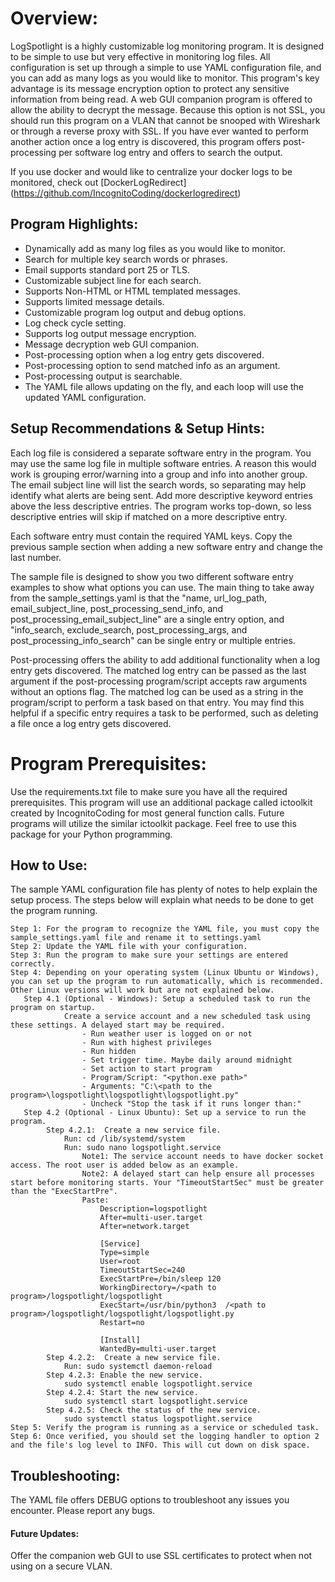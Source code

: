 # Overview:
LogSpotlight is a highly customizable log monitoring program. It is designed to be simple to use but very effective in monitoring log files. All configuration is set up through a simple to use YAML configuration file, and you can add as many logs as you would like to monitor. This program's key advantage is its message encryption option to protect any sensitive information from being read. A web GUI companion program is offered to allow the ability to decrypt the message. Because this option is not SSL, you should run this program on a VLAN that cannot be snooped with Wireshark or through a reverse proxy with SSL. If you have ever wanted to perform another action once a log entry is discovered, this program offers post-processing per software log entry and offers to search the output.

If you use docker and would like to centralize your docker logs to be monitored, check out [DockerLogRedirect] (https://github.com/IncognitoCoding/dockerlogredirect)


## Program Highlights:
* Dynamically add as many log files as you would like to monitor.
* Search for multiple key search words or phrases.
* Email supports standard port 25 or TLS.
* Customizable subject line for each search.
* Supports Non-HTML or HTML templated messages.
* Supports limited message details.
* Customizable program log output and debug options.
* Log check cycle setting.
* Supports log output message encryption.
* Message decryption web GUI companion.
* Post-processing option when a log entry gets discovered.
* Post-processing option to send matched info as an argument.
* Post-processing output is searchable.
* The YAML file allows updating on the fly, and each loop will use the updated YAML configuration.

## Setup Recommendations & Setup Hints:
Each log file is considered a separate software entry in the program. You may use the same log file in multiple software entries. A reason this would work is grouping error/warning into a group and info into another group. The email subject line will list the search words, so separating may help identify what alerts are being sent. Add more descriptive keyword entries above the less descriptive entries. The program works top-down, so less descriptive entries will skip if matched on a more descriptive entry.

Each software entry must contain the required YAML keys. Copy the previous sample section when adding a new software entry and change the last number.

The sample file is designed to show you two different software entry examples to show what options you can use. The main thing to take away from the sample_settings.yaml is that the "name, url_log_path, email_subject_line, post_processing_send_info, and post_processing_email_subject_line" are a single entry option, and "info_search, exclude_search, post_processing_args, and post_processing_info_search" can be single entry or multiple entries.

Post-processing offers the ability to add additional functionality when a log entry gets discovered. The matched log entry can be passed as the last argument if the post-processing program/script accepts raw arguments without an options flag. The matched log can be used as a string in the program/script to perform a task based on that entry. You may find this helpful if a specific entry requires a task to be performed, such as deleting a file once a log entry gets discovered.

# Program Prerequisites:
Use the requirements.txt file to make sure you have all the required prerequisites. This program will use an additional package called ictoolkit created by IncognitoCoding for most general function calls. Future programs will utilize the similar ictoolkit package. Feel free to use this package for your Python programming.

## How to Use:
The sample YAML configuration file has plenty of notes to help explain the setup process. The steps below will explain what needs to be done to get the program running.

    Step 1: For the program to recognize the YAML file, you must copy the sample_settings.yaml file and rename it to settings.yaml 
    Step 2: Update the YAML file with your configuration.
    Step 3: Run the program to make sure your settings are entered correctly. 
    Step 4: Depending on your operating system (Linux Ubuntu or Windows), you can set up the program to run automatically, which is recommended. Other Linux versions will work but are not explained below. 
       Step 4.1 (Optional - Windows): Setup a scheduled task to run the program on startup.
                Create a service account and a new scheduled task using these settings. A delayed start may be required.
                    - Run weather user is logged on or not
                    - Run with highest privileges
                    - Run hidden
                    - Set trigger time. Maybe daily around midnight
                    - Set action to start program
                    - Program/Script: "<python.exe path>"
                    - Arguments: "C:\<path to the program>\logspotlight\logspotlight\logspotlight.py"
                    - Uncheck "Stop the task if it runs longer than:"
       Step 4.2 (Optional - Linux Ubuntu): Set up a service to run the program.
            Step 4.2.1:  Create a new service file.
                Run: cd /lib/systemd/system
                Run: sudo nano logspotlight.service
                    Note1: The service account needs to have docker socket access. The root user is added below as an example.
                    Note2: A delayed start can help ensure all processes start before monitoring starts. Your "TimeoutStartSec" must be greater than the "ExecStartPre".
                    Paste:
                        Description=logspotlight
                        After=multi-user.target
                        After=network.target

                        [Service]
                        Type=simple
                        User=root
                        TimeoutStartSec=240
                        ExecStartPre=/bin/sleep 120
                        WorkingDirectory=/<path to program>/logspotlight/logspotlight
                        ExecStart=/usr/bin/python3  /<path to program>/logspotlight/logspotlight/logspotlight.py                                                         
                        Restart=no

                        [Install]
                        WantedBy=multi-user.target
            Step 4.2.2:  Create a new service file.
                Run: sudo systemctl daemon-reload
            Step 4.2.3: Enable the new service.
                sudo systemctl enable logspotlight.service
            Step 4.2.4: Start the new service.
                sudo systemctl start logspotlight.service
            Step 4.2.5: Check the status of the new service.
                sudo systemctl status logspotlight.service
    Step 5: Verify the program is running as a service or scheduled task. 
    Step 6: Once verified, you should set the logging handler to option 2 and the file's log level to INFO. This will cut down on disk space.
## Troubleshooting:
The YAML file offers DEBUG options to troubleshoot any issues you encounter. Please report any bugs.
#### Future Updates:
Offer the companion web GUI to use SSL certificates to protect when not using on a secure VLAN.

